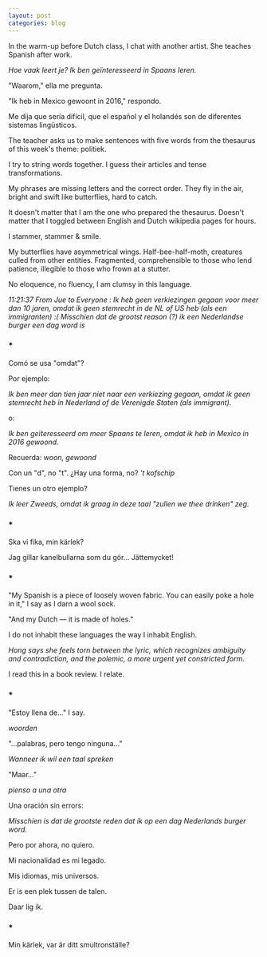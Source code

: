 ```yaml
---
layout: post
categories: blog
---
```


In the warm-up before Dutch class, I chat with another artist. She teaches Spanish after work.

_Hoe vaak leert je? Ik ben geïnteresseerd in Spaans leren._

"Waarom," ella me pregunta.

"Ik heb in Mexico gewoont in 2016," respondo. 

Me dija que sería difícil, que el español y el holandés son de diferentes sistemas lingüsticos.

The teacher asks us to make sentences with five words from the thesaurus of this week's theme: politiek.

I try to string words together. I guess their articles and tense transformations.

My phrases are missing letters and the correct order. They fly in the air, bright and swift like butterflies, hard to catch.

It doesn't matter that I am the one who prepared the thesaurus. Doesn't matter that I toggled between English and Dutch wikipedia pages for hours.

I stammer, stammer & smile.

My butterflies have asymmetrical wings. Half-bee-half-moth, creatures culled from other entities. Fragmented, comprehensible to those who lend patience, illegible to those who frown at a stutter.

No eloquence, no fluency, I am clumsy in this language.

_11:21:37 From Jue to Everyone : Ik heb geen verkiezingen gegaan voor meer dan 10 jaren, omdat ik geen stemrecht in de NL of US heb (als een immigranten) :( Misschien dat de grootst reason (?) ik een Nederlandse burger een dag word is_

### *

Comó se usa "omdat"?

Por ejemplo:

_Ik ben meer dan tien jaar niet naar een verkiezing gegaan, omdat ik geen stemrecht heb in Nederland of de Verenigde Staten (als immigrant)._

o:

_Ik ben geïteresseerd om meer Spaans te leren, omdat ik heb in Mexico in 2016 gewoond._

Recuerda: _woon, gewoond_

Con un "d", no "t". ¿Hay una forma, no? _'t kofschip_

Tienes un otro ejemplo?

_Ik leer Zweeds, omdat ik graag in deze taal "zullen we thee drinken" zeg._

### *

Ska vi fika, min kärlek? 

Jag gillar kanelbullarna som du gör... Jättemycket!

### *

"My Spanish is a piece of loosely woven fabric. You can easily poke a hole in it," I say as I darn a wool sock.

"And my Dutch — it is made of holes."

I do not inhabit these languages the way I inhabit English.

_Hong says she feels torn between the lyric, which recognizes ambiguity and contradiction, and the polemic, a more urgent yet constricted form._

I read this in a book review. I relate.

### *

"Estoy llena de..." I say.

_woorden_

"...palabras, pero tengo ninguna..."

_Wanneer ik wil een taal spreken_

"Maar..."

_pienso a una otra_

Una oración sin errors:

_Misschien is dat de grootste reden dat ik op een dag Nederlands burger word._

Pero por ahora, no quiero. 

Mi nacionalidad es mi legado.

Mis idiomas, mis universos.

Er is een plek tussen de talen.

Daar lig ik.

### *

Min kärlek, var är ditt smultronställe?